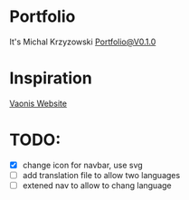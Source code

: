 # Portfolio

It's Michal Krzyzowski Portfolio@V0.1.0

# Inspiration

[Vaonis Website](https://vaonis.com/)

# TODO:

- [x] change icon for navbar, use svg
- [ ] add translation file to allow two languages
- [ ] extened nav to allow to chang language
